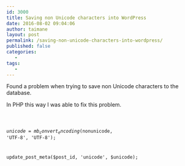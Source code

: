 ```yaml
---
id: 3000
title: Saving non Unicode characters into WordPress
date: 2016-08-02 09:04:06
author: taimane
layout: post
permalink: /saving-non-unicode-characters-into-wordpress/
published: false
categories:
   -
tags:
   -
---
```

Found a problem when trying to save non Unicode characters to the database.

In PHP this way I was able to fix this problem.

<code>

$unicode = mb_convert_encoding($nonunicode, 'UTF-8', 'UTF-8');

update_post_meta($post_id, 'unicode', $unicode);

</code>




